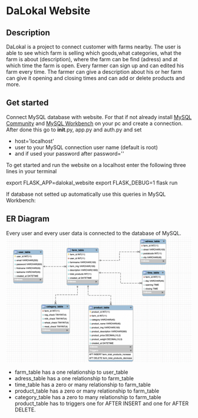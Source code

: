 # DaLokal Website

## Description

DaLokal is a project to connect customer with farms nearby. The user is able to see which farm is selling which goods,what categories, what the farm is about (description), where the farm can be find (adress) and at which time the farm is open.
Every farmer can sign up and can edited his farm every time. The farmer can give a description about his or her farm can give it opening and closing times and can add or delete products and more. 

## Get started

Connect MySQL database with website.
For that if not already install [MySQL Community](https://www.mysql.com/products/community/) and [MySQL Workbench](https://www.mysql.com/products/workbench/) on your pc and create a connection.
After done this go to __init__.py, app.py and auth.py and set
- host='localhost'
- user to your MySQL connection user name (default is root)
- and if used your password after password=''


To get started and run the website on a localhost enter the following three lines in your terminal

export FLASK_APP=dalokal_website
export FLASK_DEBUG=1
flask run

If database not setted up automatically use this queries in MySQL Workbench:


## ER Diagram

Every user and every user data is connected to the database of MySQL.
![](images/ERD.png)
* farm_table has a one relationship to user_table
* adress_table has a one relationship to farm_table
* time_table has a zero or many relationship to farm_table
* product_table has a zero or many relationship to farm_table
* category_table has a zero to many relationship to farm_table
product_table has to triggers one for AFTER INSERT and one for AFTER DELETE.